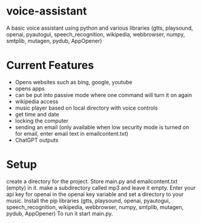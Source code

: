 # voice-assistant
A basic voice assistant using python and various libraries (gtts, playsound, openai, pyautogui, speech_recognition, wikipedia, webbrowser, numpy, smtplib, mutagen, pydub, AppOpener)
# Current Features
- Opens websites such as bing, google, youtube
- opens apps
- can be put into passive mode where one command will turn it on again
- wikipedia access
- music player based on local directory with voice controls
- get time and date
- locking the computer
- sending an email (only available when low security mode is turned on for email, enter email text in emailcontent.txt)
- ChatGPT outputs
# Setup
create a directory for the project. Store main.py and emailcontent.txt (empty) in it. make a subdirectory called mp3 and leave it empty. Enter your api key for openai in the openai key variable and set a directory to your music. Install the pip libraries (gtts, playsound, openai, pyautogui, speech_recognition, wikipedia, webbrowser, numpy, smtplib, mutagen, pydub, AppOpener) To run it start main.py.  
